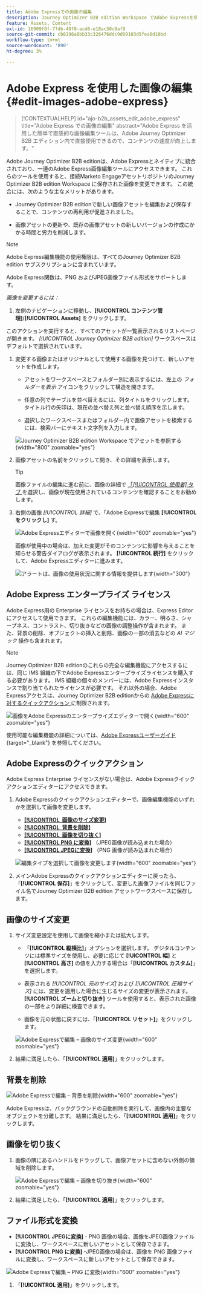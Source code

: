 ```yaml
---
title: Adobe Expressでの画像の編集
description: Journey Optimizer B2B edition Workspace でAdobe Expressを使用して画像を編集する方法を説明します。
feature: Assets, Content
exl-id: 16909f8f-77db-40f8-acd6-e18ac50c0af9
source-git-commit: cb8196a8bb33c326476ddc9d99103d5fea6d10bd
workflow-type: tm+mt
source-wordcount: '890'
ht-degree: 3%

---
```


# Adobe Express を使用した画像の編集 {#edit-images-adobe-express}

>[!CONTEXTUALHELP]
>id="ajo-b2b_assets_edit_adobe_express"
>title="Adobe Express での画像の編集"
>abstract="Adobe Express を活用した簡単で直感的な画像編集ツールは、Adobe Journey Optimizer B2B エディション内で直接使用できるので、コンテンツの速度が向上します。"

Adobe Journey Optimizer B2B editionは、Adobe Expressとネイティブに統合されており、一連のAdobe Express画像編集ツールにアクセスできます。 これらのツールを使用すると、接続Marketo EngageアセットリポジトリのJourney Optimizer B2B edition Workspace に保存された画像を変更できます。 この統合には、次のような主なメリットがあります。

* Journey Optimizer B2B editionで新しい画像アセットを編集および保存することで、コンテンツの再利用が促進されました。

* 画像アセットの更新や、既存の画像アセットの新しいバージョンの作成にかかる時間と労力を削減します。

>[!NOTE]
>
>Adobe Express編集機能の使用権限は、すべてのJourney Optimizer B2B edition サブスクリプションに含まれています。

Adobe Express関数は、PNG およびJPEG画像ファイル形式をサポートします。

_画像を変更するには：_

1. 左側のナビゲーションに移動し、**[!UICONTROL コンテンツ管理]**/**[!UICONTROL Assets]** をクリックします。

このアクションを実行すると、すべてのアセットが一覧表示されるリストページが開きます。 _[!UICONTROL Journey Optimizer B2B edition]_ ワークスペースはデフォルトで選択されています。

1. 変更する画像またはオリジナルとして使用する画像を見つけて、新しいアセットを作成します。

   * アセットをワークスペースとフォルダー別に表示するには、左上の _フォルダーを表示_ アイコンをクリックして構造を開きます。

   * 任意の列でテーブルを並べ替えるには、列タイトルをクリックします。 タイトル行の矢印は、現在の並べ替え列と並べ替え順序を示します。

   * 選択したワークスペースまたはフォルダー内で画像アセットを検索するには、検索バーにテキスト文字列を入力します。

   ![Journey Optimizer B2B edition Workspace でアセットを参照する ](./assets/assets-native-workspace-filtered.png){width="800" zoomable="yes"}

1. 画像アセットの名前をクリックして開き、その詳細を表示します。

   >[!TIP]
   >
   >画像ファイルの編集に進む前に、画像の詳細で [ 「_[!UICONTROL 使用者]_ タブ ](./marketo-engage-design-studio.md#view-asset-used-by-references) を選択し、画像が現在使用されているコンテンツを確認することをお勧めします。

1. 右側の画像 _[!UICONTROL 詳細]_ で、「Adobe Expressで編集 **[!UICONTROL をクリックし]** す。

   ![Adobe Expressエディターで画像を開く ](./assets/assets-edit-adobe-express.png){width="600" zoomable="yes"}

   画像が使用中の場合は、加えた変更がそのコンテンツに影響を与えることを知らせる警告ダイアログが表示されます。 **[!UICONTROL 続行]** をクリックして、Adobe Expressエディターに進みます。

   ![ アラートは、画像の使用状況に関する情報を提供します ](./assets/assets-edit-adobe-express-usage-alert.png){width="300"}

## Adobe Express エンタープライズ ライセンス

Adobe Express用の Enterprise ライセンスをお持ちの場合は、Express Editor にアクセスして使用できます。 これらの編集機能には、カラー、明るさ、シャープネス、コントラスト、切り抜きなどの画像の調整操作が含まれます。 また、背景の削除、オブジェクトの挿入と削除、画像の一部の消去などの _AI マジック_ 操作も含まれます。

>[!NOTE]
>
>Journey Optimizer B2B editionのこれらの完全な編集機能にアクセスするには、同じ IMS 組織の下でAdobe Expressエンタープライズライセンスを購入する必要があります。 IMS 組織の個々のメンバーには、Adobe Expressインスタンスで割り当てられたライセンスが必要です。 それ以外の場合、Adobe Expressアクセスは、Journey Optimizer B2B editionからの [Adobe Expressに対するクイックアクション ](#quick-actions-in-adobe-express) に制限されます。

![ 画像をAdobe Expressのエンタープライズエディターで開く ](./assets/assets-edit-adobe-express-enterprise-editor.png){width="600" zoomable="yes"}

使用可能な編集機能の詳細については、[Adobe Expressユーザーガイド ](https://helpx.adobe.com/jp/express/user-guide.html){target="_blank"} を参照してください。

## Adobe Expressのクイックアクション

Adobe Express Enterprise ライセンスがない場合は、Adobe Expressクイックアクションエディターにアクセスできます。

1. Adobe Expressのクイックアクションエディターで、画像編集機能のいずれかを選択して画像を変更します。

   * [**[!UICONTROL &#x200B; 画像のサイズ変更 &#x200B;]**](#resize-image)
   * [**[!UICONTROL &#x200B; 背景を削除 &#x200B;]**](#remove-background)
   * [**[!UICONTROL &#x200B; 画像を切り抜く &#x200B;]**](#crop-image)
   * [**[!UICONTROL PNG に変換 &#x200B;]**](#convert-file-format) （JPEG画像が読み込まれた場合）
   * [**[!UICONTROL JPEGに変換 &#x200B;]**](#convert-file-format) （PNG 画像が読み込まれた場合）

   ![ 編集タイプを選択して画像を変更します ](./assets/assets-edit-adobe-express-left-menu.png){width="600" zoomable="yes"}

1. メインAdobe Expressのクイックアクションエディターに戻ったら、「**[!UICONTROL 保存]**」をクリックして、変更した画像ファイルを同じファイル名でJourney Optimizer B2B edition アセットワークスペースに保存します。

## 画像のサイズ変更

1. サイズ変更設定を使用して画像を縮小または拡大します。

   * 「**[!UICONTROL 縦横比]**」オプションを選択します。 デジタルコンテンツには標準サイズを使用し、必要に応じて **[!UICONTROL 幅]** と **[!UICONTROL 高さ]** の値を入力する場合は「**[!UICONTROL カスタム]**」を選択します。

   * 表示される _[!UICONTROL 元のサイズ]_ および _[!UICONTROL 圧縮サイズ]_ には、変更を適用した場合に生じるサイズの変更が表示されます。 **[!UICONTROL ズームと切り抜き]** ツールを使用すると、表示された画像の一部をより詳細に検査できます。

   * 画像を元の状態に戻すには、「**[!UICONTROL リセット]**」をクリックします。

   ![Adobe Expressで編集 – 画像のサイズ変更 ](./assets/assets-edit-adobe-express-resize-image.png){width="600" zoomable="yes"}

1. 結果に満足したら、「**[!UICONTROL 適用]**」をクリックします。

## 背景を削除

![Adobe Expressで編集 – 背景を削除 ](./assets/assets-edit-adobe-express-remove-background.png){width="600" zoomable="yes"}

Adobe Expressは、バックグラウンドの自動削除を実行して、画像内の主要なオブジェクトを分離します。 結果に満足したら、「**[!UICONTROL 適用]**」をクリックします。

## 画像を切り抜く

1. 画像の隅にあるハンドルをドラッグして、画像アセットに含めない外側の領域を削除します。

   ![Adobe Expressで編集 – 画像を切り抜き ](./assets/assets-edit-adobe-express-crop-image.png){width="600" zoomable="yes"}

1. 結果に満足したら、「**[!UICONTROL 適用]**」をクリックします。

## ファイル形式を変換

* **[!UICONTROL JPEGに変換]** - PNG 画像の場合、画像をJPEG画像ファイルに変換し、ワークスペースに新しいアセットとして保存できます。
* **[!UICONTROL PNG に変換]** -JPEG画像の場合は、画像を PNG 画像ファイルに変換し、ワークスペースに新しいアセットとして保存できます。

![Adobe Expressで編集 – PNG に変換 ](./assets/assets-edit-adobe-express-convert-to-png.png){width="600" zoomable="yes"}

1. 「**[!UICONTROL 適用]**」をクリックします。
